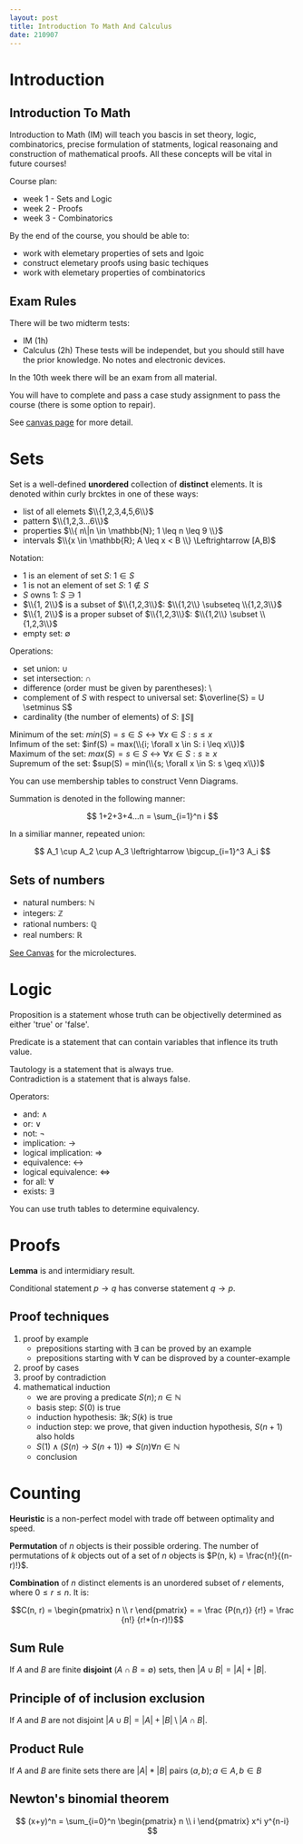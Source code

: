 ```yaml
---
layout: post
title: Introduction To Math And Calculus
date: 210907
---
```

#  Introduction
## Introduction To Math 

Introduction to Math (IM) will teach you bascis in set theory, logic, combinatorics, precise formulation of statments, logical reasonaing and construction of mathematical proofs.
All these concepts will be vital in future courses!
 
Course plan:
 - week 1 - Sets and Logic
 - week 2 - Proofs
 - week 3 - Combinatorics

By the end of the course, you should be able to:
 - work with elemetary properties of sets and lgoic
 - construct elemetary proofs using basic techiques
 - work with elemetary properties of combinatorics

## Exam Rules
There will be two midterm tests:
 - IM (1h)
 - Calculus (2h)
These tests will be independet, but you should still have the prior knowledge.
No notes and electronic devices.

In the 10th week there will be an exam from all material. 

You will have to complete and pass a case study assignment to pass the course (there is some option to repair).

See [canvas page](https://canvas.utwente.nl/courses/9008/pages/intromath-description-topics-educational-targets-examination-rules?module_item_id=257997) for more detail.

#  Sets
Set is a well-defined **unordered** collection of **distinct** elements.
It is denoted within curly brcktes in one of these ways:
 - list of all elemets $\\{1,2,3,4,5,6\\}$
 - pattern $\\{1,2,3...6\\}$
 - properties $\\{ n\|n \in \mathbb{N}; 1 \leq n \leq 9 \\}$
 - intervals $\\{x \in \mathbb{R}; A \leq x < B \\} \Leftrightarrow [A,B)$

Notation:
 - $1$ is an element of set $S$: $1 \in S$
 - $1$ is not an element of set $S$: $1 \notin S$
 - $S$ owns $1$: $S \ni 1$
 - $\\{1, 2\\}$ is a subset of $\\{1,2,3\\}$: $\\{1,2\\} \subseteq \\{1,2,3\\}$
 - $\\{1, 2\\}$ is a proper subset of $\\{1,2,3\\}$: $\\{1,2\\} \subset \\{1,2,3\\}$
 - empty set: $\emptyset$

Operations:
 - set union: $\cup$
 - set intersection: $\cap$
 - difference (order must be given by parentheses): $\setminus$
 - complement of $S$ with respect to universal set: $\overline{S} = U \setminus S$
 - cardinality (the number of elements) of $S$: $\|S\|$

Minimum of the set: $min(S) = s \in S \leftrightarrow \forall x \in S:s \leq x$   
Infimum of the set: $inf(S) = max(\\{i; \forall x \in S: i \leq x\\})$   
Maximum of the set: $max(S) = s \in S \leftrightarrow \forall x \in S:s \geq x$   
Supremum of the set: $sup(S) = min(\\{s; \forall x \in S: s \geq x\\})$   

You can use membership tables to construct Venn Diagrams.

Summation is denoted in the following manner:

$$ 1+2+3+4...n = \sum_{i=1}^n i $$ 

In a similiar manner, repeated union:

$$ A_1 \cup A_2 \cup A_3 \leftrightarrow \bigcup_{i=1}^3 A_i $$

## Sets of numbers
 - natural numbers: $\mathbb{N}$
 - integers: $\mathbb{Z}$
 - rational numbers: $\mathbb{Q}$
 - real numbers: $\mathbb{R}$

[See Canvas](https://canvas.utwente.nl/courses/9008/pages/micro-lectures-week-1) for the microlectures. 

# Logic
Proposition is a statement whose truth can be objectivelly determined as either 'true' or 'false'.

Predicate is a statement that can contain variables that inflence its truth value.

Tautology is a statement that is always true.  
Contradiction is a statement that is always false.

Operators:
 - and: $\land$
 - or: $\lor$
 - not: $\neg$
 - implication: $\rightarrow$
 - logical implication: $\Rightarrow$
 - equivalence: $\leftrightarrow$
 - logical equivalence: $\Leftrightarrow$
 - for all: $\forall$
 - exists: $\exists$
 
You can use truth tables to determine equivalency.

# Proofs 
**Lemma** is and intermidiary result.

Conditional statement $p \rightarrow q$ has converse statement $q \rightarrow p$.

## Proof techniques
 1. proof by example
    - prepositions starting with $\exists$ can be proved by an example  
    - prepositions starting with $\forall$ can be disproved by a counter-example
 2. proof by cases
 3. proof by contradiction
 4. mathematical induction
    - we are proving a predicate $S(n);n\in \mathbb N$
    - basis step: $S(0)$ is true
    - induction hypothesis: $\exists k; S(k)$ is true
    - induction step: we prove, that given induction hypothesis, $S(n+1)$ also holds
    - $S(1) \land (S(n) \rightarrow S(n+1)) \Rightarrow S(n) \forall n \in \mathbb{N}$
    - conclusion


# Counting
**Heuristic** is a non-perfect model with trade off between optimality and speed.

**Permutation** of $n$ objects is their possible ordering. The number of 
permutations of $k$ objects out of a set of $n$ objects is 
$P(n, k) = \frac{n!}{(n-r)!}$.

**Combination** of $n$ distinct elements is an unordered subset of $r$ elements,
where $0 \leq r \leq n$. It is: 

$$C(n, r) = \begin{pmatrix} n \\ r \end{pmatrix} = = \frac {P(n,r)} {r!} = \frac {n!} {r!*(n-r)!}$$

## Sum Rule
If $A$ and $B$ are finite **disjoint** ($A \cap B = \emptyset$) sets, then $|A \cup B| = |A| + |B|$.


## Principle of of inclusion exclusion
If $A$ and $B$ are not disjoint $|A \cup B| = |A| + |B| \setminus |A \cap B|$.


## Product Rule
If $A$ and $B$ are finite sets there are $|A| * |B|$ pairs $(a, b); a \in A, b \in B$

## Newton's binomial theorem

$$ (x+y)^n = \sum_{i=0}^n \begin{pmatrix} n \\ i \end{pmatrix} x^i y^{n-i} $$
